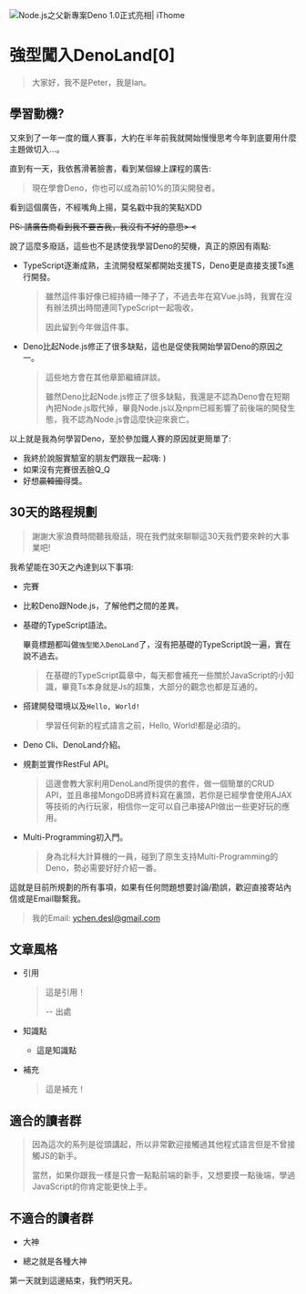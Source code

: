 ![Node.js之父新專案Deno 1.0正式亮相| iThome](https://s4.itho.me/sites/default/files/styles/picture_size_large/public/field/image/v1_wide.jpg?itok=aqrO_0jM)

# 強型闖入DenoLand[0]

> 大家好，我不是Peter，我是Ian。

## 學習動機?

又來到了一年一度的鐵人賽事，大約在半年前我就開始慢慢思考今年到底要用什麼主題做切入...。

直到有一天，我依舊滑著臉書，看到某個線上課程的廣告:

> 現在學會Deno，你也可以成為前10%的頂尖開發者。

看到這個廣告，不經嘴角上揚，莫名戳中我的笑點XDD

~~PS: 請廣告商看到我不要吉我，我沒有不好的意思> <~~

說了這麼多廢話，這些也不是誘使我學習Deno的契機，真正的原因有兩點:

- TypeScript逐漸成熟，主流開發框架都開始支援TS，Deno更是直接支援Ts進行開發。

  > 雖然這件事好像已經持續一陣子了，不過去年在寫Vue.js時，我實在沒有辦法擠出時間連同TypeScript一起吸收，
  >
  > 因此留到今年做這件事。

- Deno比起Node.js修正了很多缺點，這也是促使我開始學習Deno的原因之一。

  > 這些地方會在其他章節繼續詳談。
  >
  > 雖然Deno比起Node.js修正了很多缺點，我還是不認為Deno會在短期內把Node.js取代掉，畢竟Node.js以及npm已經影響了前後端的開發生態，我不認為Node.js會這麼快迎來衰亡。

以上就是我為何學習Deno，至於參加鐵人賽的原因就更簡單了:

- 我終於說服實驗室的朋友們跟我一起嗨: )
- 如果沒有完賽很丟臉Q_Q
- 好想~~贏韓國~~得獎。

## 30天的路程規劃

> 謝謝大家浪費時間聽我廢話，現在我們就來聊聊這30天我們要來幹的大事業吧!

我希望能在30天之內達到以下事項:

- 完賽

- 比較Deno跟Node.js，了解他們之間的差異。

- 基礎的TypeScript語法。

  畢竟標題都叫做`強型闖入DenoLand`了，沒有把基礎的TypeScript說一遍，實在說不過去。

  > 在基礎的TypeScript篇章中，每天都會補充一些關於JavaScript的小知識，畢竟Ts本身就是Js的超集，大部分的觀念也都是互通的。

- 搭建開發環境以及`Hello, World!`

  > 學習任何新的程式語言之前，Hello, World!都是必須的。

- Deno Cli、DenoLand介紹。

- 規劃並實作RestFul API。

  > 這邊會教大家利用DenoLand所提供的套件，做一個簡單的CRUD API，並且串接MongoDB將資料寫在裏頭，若你是已經學會使用AJAX等技術的內行玩家，相信你一定可以自己串接API做出一些更好玩的應用。

- Multi-Programming初入門。

  > 身為北科大計算機的一員，碰到了原生支持Multi-Programming的Deno，勢必需要好好介紹一番。

這就是目前所規劃的所有事項，如果有任何問題想要討論/勘誤，歡迎直接寄站內信或是Email聯繫我。

> 我的Email: ychen.desl@gmail.com

## 文章風格

- 引用

  > 這是引用！
  >
  > -- 出處

- 知識點

  - 這是知識點

- 補充

  > 這是補充！

## 適合的讀者群

> 因為這次的系列是從頭講起，所以非常歡迎接觸過其他程式語言但是不曾接觸JS的新手。
>
> 當然，如果你跟我一樣是只會一點點前端的新手，又想要摸一點後端，學過JavaScript的你肯定能更快上手。

## 不適合的讀者群

- 大神

- 總之就是各種大神

  

第一天就到這邊結束，我們明天見。

